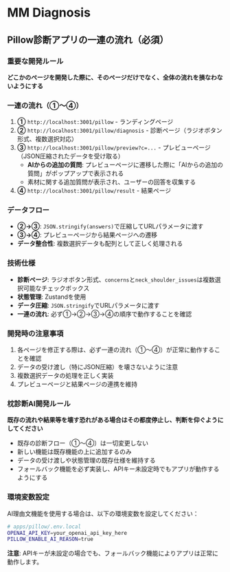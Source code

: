 # MM Diagnosis

## Pillow診断アプリの一連の流れ（必須）

### 重要な開発ルール
**どこかのページを開発した際に、そのページだけでなく、全体の流れを損なわないようにする**

### 一連の流れ（①〜④）
1. **①** `http://localhost:3001/pillow` - ランディングページ
2. **②** `http://localhost:3001/pillow/diagnosis` - 診断ページ（ラジオボタン形式、複数選択対応）
3. **③** `http://localhost:3001/pillow/preview?c=...` - プレビューページ（JSON圧縮されたデータを受け取る）
   - **AIからの追加の質問**: プレビューページに遷移した際に「AIからの追加の質問」がポップアップで表示される
   - 素材に関する追加質問が表示され、ユーザーの回答を収集する
4. **④** `http://localhost:3001/pillow/result` - 結果ページ

### データフロー
- **②→③**: `JSON.stringify(answers)`で圧縮してURLパラメータに渡す
- **③→④**: プレビューページから結果ページへの遷移
- **データ整合性**: 複数選択データも配列として正しく処理される

### 技術仕様
- **診断ページ**: ラジオボタン形式、`concerns`と`neck_shoulder_issues`は複数選択可能なチェックボックス
- **状態管理**: Zustandを使用
- **データ圧縮**: `JSON.stringify`でURLパラメータに渡す
- **一連の流れ**: 必ず①→②→③→④の順序で動作することを確認

### 開発時の注意事項
1. 各ページを修正する際は、必ず一連の流れ（①〜④）が正常に動作することを確認
2. データの受け渡し（特にJSON圧縮）を壊さないように注意
3. 複数選択データの処理を正しく実装
4. プレビューページと結果ページの連携を維持

### 枕診断AI開発ルール
**既存の流れや結果等を壊す恐れがある場合はその都度停止し、判断を仰ぐようにしてください**

- 既存の診断フロー（①〜④）は一切変更しない
- 新しい機能は既存機能の上に追加するのみ
- データの受け渡しや状態管理の既存仕様を維持する
- フォールバック機能を必ず実装し、APIキー未設定時でもアプリが動作するようにする

### 環境変数設定
AI理由文機能を使用する場合は、以下の環境変数を設定してください：

```bash
# apps/pillow/.env.local
OPENAI_API_KEY=your_openai_api_key_here
PILLOW_ENABLE_AI_REASON=true
```

**注意**: APIキーが未設定の場合でも、フォールバック機能によりアプリは正常に動作します。 